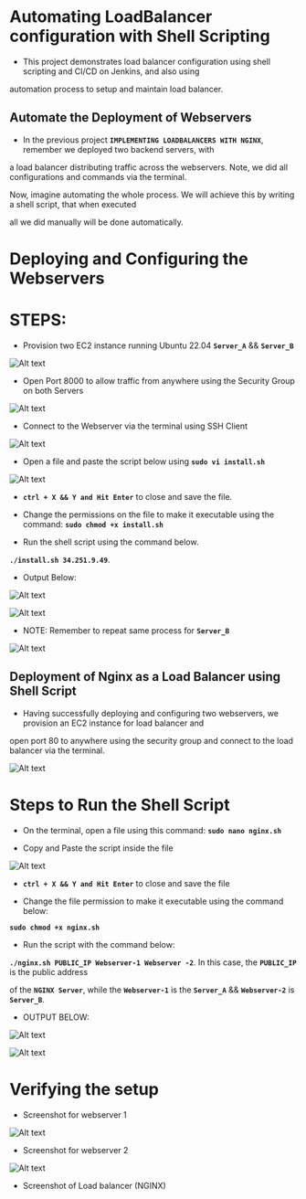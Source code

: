 # Automating LoadBalancer configuration with Shell Scripting

- This project demonstrates load balancer configuration using shell scripting and CI/CD on Jenkins, and also using 

automation process to setup and maintain load balancer.

## Automate the Deployment of Webservers

- In the previous project **`IMPLEMENTING LOADBALANCERS WITH NGINX`**, remember we deployed two backend servers, with 

a load balancer distributing traffic across the webservers. Note, we did all configurations and commands via the terminal.

Now, imagine automating the whole process. We will achieve this by writing a shell script, that when executed

all we did manually will be done automatically.

# Deploying and Configuring the Webservers

# STEPS:

- Provision two EC2 instance running Ubuntu 22.04 **`Server_A`** && **`Server_B`**

![Alt text](<Images/ec2 instance.png>)

- Open Port 8000 to allow traffic from anywhere using the Security Group on both Servers

![Alt text](<Images/Allow Traffic 8000.png>)

- Connect to the Webserver via the terminal using SSH Client

![Alt text](<Images/SSH connect.png>)

- Open a file and paste the script below using **`sudo vi install.sh`**

![Alt text](<Images/sudo install sh.png>)

- **`ctrl + X && Y and Hit Enter`** to close and save the file.

- Change the permissions on the file to make it executable using the command: **`sudo chmod +x install.sh`** 

- Run the shell script using the command below. 

**`./install.sh 34.251.9.49`**. 

- Output Below:

![Alt text](Images/install.sh.png)

![Alt text](<Images/install sh_B.png>)

- NOTE: Remember to repeat same process for **`Server_B`**

![Alt text](<Images/Server_B Install.png>)

## Deployment of Nginx as a Load Balancer using Shell Script

- Having successfully deploying and configuring two webservers, we provision an EC2 instance for load balancer and

open port 80 to anywhere using the security group and connect to the load balancer via the terminal.

![Alt text](<Images/NGINX PORT 80.png>)

# Steps to Run the Shell Script

- On the terminal, open a file using this command: **`sudo nano nginx.sh`**

- Copy and Paste the script inside the file

![Alt text](<Images/nginx script.png>)

- **`ctrl + X && Y and Hit Enter`** to close and save the file

- Change the file permission to make it executable using the command below:

**`sudo chmod +x nginx.sh`**

- Run the script with the command below:

**`./nginx.sh PUBLIC_IP Webserver-1 Webserver -2`**. In this case, the **`PUBLIC_IP`** is the public address

 of the **`NGINX Server`**, while the **`Webserver-1`** is the **`Server_A`** && **`Webserver-2`** is **`Server_B`**.

- OUTPUT BELOW:

 ![Alt text](<Images/nginx loader.png>)

 ![Alt text](<Images/nginx loader_A.png>)

 # Verifying the setup

 - Screenshot for webserver 1

 ![Alt text](<Images/screenshot servr 1.png>)

- Screenshot for webserver 2

![Alt text](<Images/screenshot servr 2.png>)

- Screenshot of Load balancer (NGINX)



